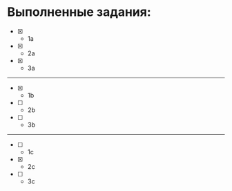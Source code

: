 # Выполненные задания:

- [x] - 1a

- [x] - 2a

- [x] - 3a

***
- [x] - 1b

- [ ] - 2b

- [ ] - 3b

***
- [ ] - 1c

- [x] - 2c

- [ ] - 3c
